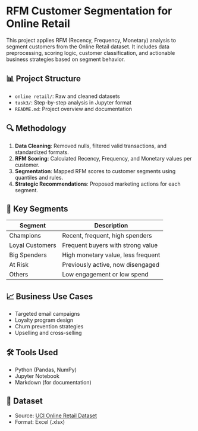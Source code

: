 # RFM Customer Segmentation for Online Retail

This project applies RFM (Recency, Frequency, Monetary) analysis to segment customers from the Online Retail dataset. It includes data preprocessing, scoring logic, customer classification, and actionable business strategies based on segment behavior.

## 📊 Project Structure

- `online retail/`: Raw and cleaned datasets
- `task3/`: Step-by-step analysis in Jupyter format
- `README.md`: Project overview and documentation

## 🔍 Methodology

1. **Data Cleaning**: Removed nulls, filtered valid transactions, and standardized formats.
2. **RFM Scoring**: Calculated Recency, Frequency, and Monetary values per customer.
3. **Segmentation**: Mapped RFM scores to customer segments using quantiles and rules.
4. **Strategic Recommendations**: Proposed marketing actions for each segment.

## 🧠 Key Segments

| Segment          | Description                          |
|------------------|--------------------------------------|
| Champions        | Recent, frequent, high spenders      |
| Loyal Customers  | Frequent buyers with strong value    |
| Big Spenders     | High monetary value, less frequent   |
| At Risk          | Previously active, now disengaged    |
| Others           | Low engagement or low spend          |

## 📈 Business Use Cases

- Targeted email campaigns
- Loyalty program design
- Churn prevention strategies
- Upselling and cross-selling

## 🛠 Tools Used

- Python (Pandas, NumPy)
- Jupyter Notebook
- Markdown (for documentation)

## 📁 Dataset

- Source: [UCI Online Retail Dataset](https://archive.ics.uci.edu/ml/datasets/Online+Retail)
- Format: Excel (.xlsx)

